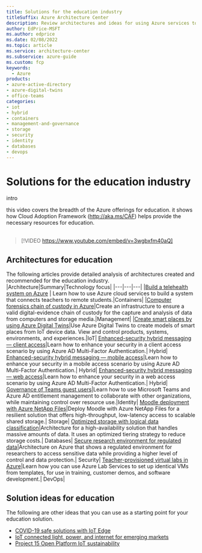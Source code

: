 ```yaml
---
title: Solutions for the education industry 
titleSuffix: Azure Architecture Center
description: Review architectures and ideas for using Azure services to build solutions in the education industry.
author: EdPrice-MSFT
ms.author: edprice
ms.date: 02/08/2022
ms.topic: article
ms.service: architecture-center
ms.subservice: azure-guide
ms.custom: fcp 
keywords:
  - Azure
products:
- azure-active-directory
- azure-digital-twins
- office-teams
categories:
- iot
- hybrid
- containers
- management-and-governance
- storage
- security
- identity
- databases
- devops
---
```


# Solutions for the education industry
intro 

this video covers the breadth of the Azure offerings for education. it shows how Cloud Adoption Framework (http://aka.ms/CAF) helps provide the necessary resources for education.
<br><br>

> [!VIDEO https://www.youtube.com/embed/v=3wgbxfm40aQ]


## Architectures for education 
The following articles provide detailed analysis of architectures created and recommended for the education industry.
|Architecture|Summary|Technology focus|
|---|---|---|
|[Build a telehealth system on Azure](../example-scenario/apps/telehealth-system.yml) | Learn how to use Azure cloud services to build a system that connects teachers to remote students.|Containers|
|[Computer forensics chain of custody in Azure](../example-scenario/forensics/index.yml)|Create an infrastructure to ensure a valid digital-evidence chain of custody for the capture and analysis of data from computers and storage media.|Management|
|[Create smart places by using Azure Digital Twins](../example-scenario/iot/smart-places.yml)|Use Azure Digital Twins to create models of smart places from IoT device data. View and control products, systems, environments, and experiences.|IoT|
[Enhanced-security hybrid messaging — client access](../example-scenario/hybrid/secure-hybrid-messaging-client.yml)|Learn how to enhance your security in a client access scenario by using Azure AD Multi-Factor Authentication.| Hybrid|
[Enhanced-security hybrid messaging — mobile access](../example-scenario/hybrid/secure-hybrid-messaging-mobile.yml)|Learn how to enhance your security in a mobile access scenario by using Azure AD Multi-Factor Authentication.| Hybrid|
[Enhanced-security hybrid messaging — web access](../example-scenario/hybrid/secure-hybrid-messaging-web.yml)|Learn how to enhance your security in a web access scenario by using Azure AD Multi-Factor Authentication.| Hybrid|
[Governance of Teams guest users](../example-scenario/governance/governance-teams-guest-users.yml)|Learn how to use Microsoft Teams and Azure AD entitlement management to collaborate with other organizations, while maintaining control over resource use.|Identity|
[Moodle deployment with Azure NetApp Files](../example-scenario/file-storage/moodle-azure-netapp-files.yml)|Deploy Moodle with Azure NetApp Files for a resilient solution that offers high-throughput, low-latency access to scalable shared storage.| Storage|
[Optimized storage with logical data classification](../solution-ideas/articles/optimized-storage-logical-data-classification.yml)|Architecture for a high-availability solution that handles massive amounts of data. It uses an optimized tiering strategy to reduce storage costs.| Databases|
[Secure research environment for regulated data](../example-scenario/ai/secure-compute-for-research.yml)|Architecture on Azure that shows a regulated environment for researchers to access sensitive data while providing a higher level of control and data protection.| Security|
[Teacher-provisioned virtual labs in Azure](../example-scenario/devops/teacher-provisioned-virtual-labs-azure.yml)|Learn how you can use Azure Lab Services to set up identical VMs from templates, for use in training, customer demos, and software development.| DevOps|
 
## Solution ideas for education
The following are other ideas that you can use as a starting point for your education solution.
- [COVID-19 safe solutions with IoT Edge](../solution-ideas/articles/cctv-iot-edge-for-covid-19-safe-environment-and-mask-detection.yml)
- [IoT connected light, power, and internet for emerging markets](../solution-ideas/articles/iot-power-management.yml)
- [Project 15 Open Platform IoT sustainability](../solution-ideas/articles/project-15-iot-sustainability.yml)
